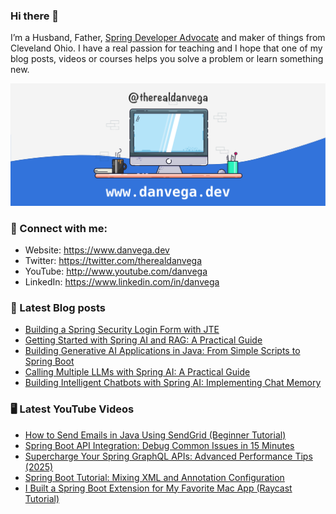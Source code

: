 ### Hi there 👋

I’m a Husband, Father, [Spring Developer Advocate](https://tanzu.vmware.com/developer/advocates/) and maker of things from Cleveland Ohio. I have a real passion for teaching and I hope that one of my blog posts, videos or courses helps you solve a problem or learn something new.

![Profile Header](./github_profile_header.png)

### 🤝 Connect with me:

- Website: https://www.danvega.dev
- Twitter: https://twitter.com/therealdanvega
- YouTube: http://www.youtube.com/danvega
- LinkedIn: https://www.linkedin.com/in/danvega

### 📝 Latest Blog posts

<!-- BLOG-POST-LIST:START -->
- [Building a Spring Security Login Form with JTE](/blog/2024/10/24/spring-boot-oauth-demo)
- [Getting Started with Spring AI and RAG: A Practical Guide](/blog/2024/10/22/getting-started-with-spring-ai-rag)
- [Building Generative AI Applications in Java: From Simple Scripts to Spring Boot](/blog/2024/10/15/ai-java-developers)
- [Calling Multiple LLMs with Spring AI: A Practical Guide](/blog/2024/10/14/spring-ai-multiple-llms)
- [Building Intelligent Chatbots with Spring AI: Implementing Chat Memory](/blog/2024/10/11/spring-ai-chat-memory)
<!-- BLOG-POST-LIST:END -->

### 🖥 Latest YouTube Videos

<!-- YOUTUBE:START -->
- [How to Send Emails in Java Using SendGrid &lpar;Beginner Tutorial&rpar;](https://www.youtube.com/watch?v=i8Hvvo4ZITg)
- [Spring Boot API Integration: Debug Common Issues in 15 Minutes](https://www.youtube.com/watch?v=-iO9HkuSelo)
- [Supercharge Your Spring GraphQL APIs: Advanced Performance Tips &lpar;2025&rpar;](https://www.youtube.com/watch?v=6oOKpVn4Qqg)
- [Spring Boot Tutorial: Mixing XML and Annotation Configuration](https://www.youtube.com/watch?v=6arSdLciC_k)
- [I Built a Spring Boot Extension for My Favorite Mac App &lpar;Raycast Tutorial&rpar;](https://www.youtube.com/watch?v=NIVBxoK-APU)
<!-- YOUTUBE:END -->

